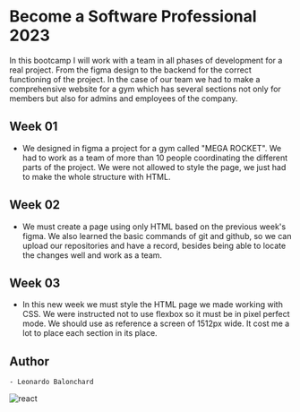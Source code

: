 # Become a Software Professional 2023

In this bootcamp I will work with a team in all phases of development for a real project. From the figma design to the backend for the correct functioning of the project. In the case of our team we had to make a comprehensive website for a gym which has several sections not only for members but also for admins and employees of the company.

## Week 01


- We designed in figma a project for a gym called "MEGA ROCKET". 
We had to work as a team of more than 10 people coordinating the different parts of the project. We were not allowed to style the page, we just had to make the whole structure with HTML.


## Week 02

- We must create a page using only HTML based on the previous week's figma. We also learned the basic commands of git and github, so we can upload our repositories and have a record, besides being able to locate the changes well and work as a team.

## Week 03

- In this new week we must style the HTML page we made working with CSS. We were instructed not to use flexbox so it must be in pixel perfect mode. We should use as reference a screen of 1512px wide. It cost me a lot to place each section in its place.

## Author
```
- Leonardo Balonchard
```

<img src="https://rr-web-images-bucket.s3.amazonaws.com/images-meta-tags/card-black.png" alt="react"/>
